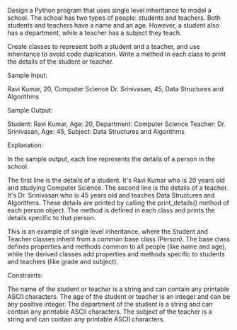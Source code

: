 Design a Python program that uses single level inheritance to model a school. The school has two types of people: students and teachers. Both students and teachers have a name and an age. However, a student also has a department, while a teacher has a subject they teach.

Create classes to represent both a student and a teacher, and use inheritance to avoid code duplication. Write a method in each class to print the details of the student or teacher.

Sample Input:

Ravi Kumar, 20, Computer Science
Dr. Srinivasan, 45, Data Structures and Algorithms

Sample Output:

Student: Ravi Kumar, Age: 20, Department: Computer Science
Teacher: Dr. Srinivasan, Age: 45, Subject: Data Structures and Algorithms

Explanation:

In the sample output, each line represents the details of a person in the school:

The first line is the details of a student. It's Ravi Kumar who is 20 years old and studying Computer Science.
The second line is the details of a teacher. It's Dr. Srinivasan who is 45 years old and teaches Data Structures and Algorithms.
These details are printed by calling the print_details() method of each person object. The method is defined in each class and prints the details specific to that person.

This is an example of single level inheritance, where the Student and Teacher classes inherit from a common base class (Person). The base class defines properties and methods common to all people (like name and age), while the derived classes add properties and methods specific to students and teachers (like grade and subject).

Constraints:

The name of the student or teacher is a string and can contain any printable ASCII characters.
The age of the student or teacher is an integer and can be any positive integer.
The department of the student is a string and can contain any printable ASCII characters.
The subject of the teacher is a string and can contain any printable ASCII characters.